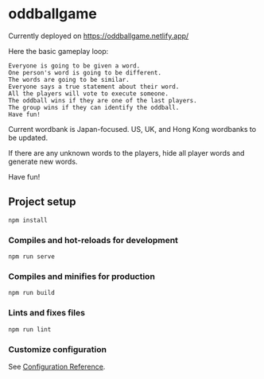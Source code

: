 # oddballgame

Currently deployed on https://oddballgame.netlify.app/

Here the basic gameplay loop:

    Everyone is going to be given a word.
    One person's word is going to be different.
    The words are going to be similar.
    Everyone says a true statement about their word.
    All the players will vote to execute someone.
    The oddball wins if they are one of the last players.
    The group wins if they can identify the oddball.
    Have fun!

Current wordbank is Japan-focused. US, UK, and Hong Kong wordbanks to be updated.

If there are any unknown words to the players, hide all player words and generate new words.

Have fun!

## Project setup
```
npm install
```

### Compiles and hot-reloads for development
```
npm run serve
```

### Compiles and minifies for production
```
npm run build
```

### Lints and fixes files
```
npm run lint
```

### Customize configuration
See [Configuration Reference](https://cli.vuejs.org/config/).

